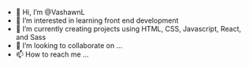 - 👋 Hi, I’m @VashawnL
- 👀 I’m interested in learning front end development
- 🌱 I’m currently creating projects using HTML, CSS, Javascript, React, and Sass
- 💞️ I’m looking to collaborate on ...
- 📫 How to reach me ...

<!---
VashawnL/VashawnL is a ✨ special ✨ repository because its `README.md` (this file) appears on your GitHub profile.
You can click the Preview link to take a look at your changes.
--->
